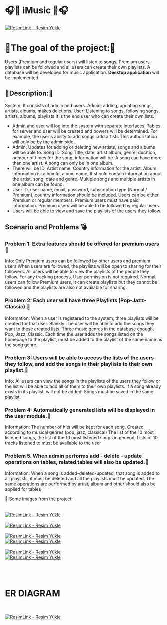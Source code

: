 # :headphones::musical_note: iMusic :musical_note::headphones:

<a href="https://resimlink.com/Q1fU" title="ResimLink - Resim Yükle"><img src="https://r.resimlink.com/Q1fU.png" title="ResimLink - Resim Yükle" alt="ResimLink - Resim Yükle"></a>


# :dart:The goal of the project::dart:

Users (Premium and regular users) will listen to songs, Premium users
playlists can be followed and all users can create their own playlists.
A database will be developed for music application. **Desktop application** will be implemented.

## :gem:Description::gem:

System; It consists of admin and users. Admin; adding, updating songs, artists, albums,
makes deletions. User; Listening to songs, following songs, artists, albums, playlists
It is the end user who can create their own lists.
- Admin and user will log into the system with separate interfaces. Tables for server and user
will be created and powers will be determined. For example, the user's ability to add songs, add artists
This authorization will only be by the admin side.
- Admin; Updates for adding or deleting new artists, songs and albums
will be able to. Song ID, Song Title, date, artist album, genre, duration, number of times for the song,
information will be. A song can have more than one artist. A song can only be in one album.
- There will be ID, Artist name, Country information for the artist. Album information is; albumId, album name,
It should contain information about the artist, song, date and genre. Multiple songs and multiple artists in one album can be found.
- User ID, user name, email, password, subscription type (Normal / Premium),
country information should be included. Users can be either Premium or regular members. Premium users must have paid information. Premium users will be able to be followed by regular users.
- Users will be able to view and save the playlists of the users they follow.

## Scenario and Problems :bomb:
### Problem 1: Extra features should be offered for premium users :guitar:

Info: Only Premium users can be followed by other users and premium users
When users are followed, the playlists will be open to sharing for their followers. All users
will be able to view the playlists of the people they follow. For any tracking process,
User permission is not required. Normal users can follow Premium users,
It can create playlists but they cannot be followed and the playlists are also not available for sharing.

### Problem 2: Each user will have three Playlists (Pop-Jazz-Classic).:guitar:

Information: When a user is registered to the system, three playlists will be created for that user. Blankly
The user will be able to add the songs they want to these created lists. Three music genres in the database
enough. Pop, Jazz, Classic. Each time the user adds the songs listed on the homepage to the playlist,
must be added to the playlist of the same name as the song genre.

### Problem 3: Users will be able to access the lists of the users they follow, and add the songs in their playlists to their own playlist.:guitar:

Info: All users can view the songs in the playlists of the users they follow or the list
will be able to add all of them to their own playlists. If a song already exists in its playlist,
will not be added. Songs must be saved in the same playlist.

### Problem 4: Automatically generated lists will be displayed in the user module.:guitar:

Information: The number of hits will be kept for each song. Created according to musical genres (pop, jazz, classical)
The list of the 10 most listened songs, the list of the 10 most listened songs in general,
Lists of 10 tracks listened to must be available to the user


### Problem 5. When admin performs add - delete - update operations on tables, related tables will also be updated.:guitar:


Information: When a song is added-deleted-updated, that song is added to all playlists,
it must be deleted and all the playlists must be updated. The same operations are performed by artist, album and other
should also be applied for tables


:pushpin: Some images from the project: <br><br><br>
<a href="https://resimlink.com/jTislDc" title="ResimLink - Resim Yükle"><img src="https://r.resimlink.com/jTislDc.png" title="ResimLink - Resim Yükle" alt="ResimLink - Resim Yükle"></a><br><br>
<a href="https://resimlink.com/RbOLEA" title="ResimLink - Resim Yükle"><img src="https://r.resimlink.com/RbOLEA.png" title="ResimLink - Resim Yükle" alt="ResimLink - Resim Yükle"></a><br><br>
<a href="https://resimlink.com/nS1xM" title="ResimLink - Resim Yükle"><img src="https://r.resimlink.com/nS1xM.png" title="ResimLink - Resim Yükle" alt="ResimLink - Resim Yükle"></a><br>
<a href="https://resimlink.com/KgrQfj" title="ResimLink - Resim Yükle"><img src="https://r.resimlink.com/KgrQfj.png" title="ResimLink - Resim Yükle" alt="ResimLink - Resim Yükle"></a><br><br>
<a href="https://resimlink.com/5hAU" title="ResimLink - Resim Yükle"><img src="https://r.resimlink.com/5hAU.png" title="ResimLink - Resim Yükle" alt="ResimLink - Resim Yükle"></a><br>
<a href="https://resimlink.com/ODETWkh6" title="ResimLink - Resim Yükle"><img src="https://r.resimlink.com/ODETWkh6.png" title="ResimLink - Resim Yükle" alt="ResimLink - Resim Yükle"></a><br><br><br><br>

# ER DIAGRAM
<br>

<a href="https://resimlink.com/l9ZkU" title="ResimLink - Resim Yükle"><img src="https://r.resimlink.com/l9ZkU.png" title="ResimLink - Resim Yükle" alt="ResimLink - Resim Yükle"></a>

